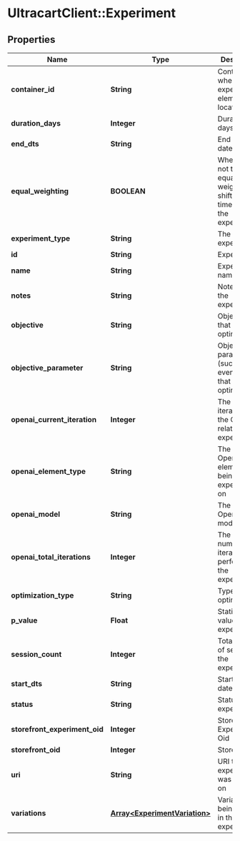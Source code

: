 # UltracartClient::Experiment

## Properties
Name | Type | Description | Notes
------------ | ------------- | ------------- | -------------
**container_id** | **String** | Contained ID where the experiment element was located | [optional] 
**duration_days** | **Integer** | Duration in days | [optional] 
**end_dts** | **String** | End date/time | [optional] 
**equal_weighting** | **BOOLEAN** | Whether or not traffic is equally weighted or shifts over time during the experiment | [optional] 
**experiment_type** | **String** | The type of experiment | [optional] 
**id** | **String** | Experiment id | [optional] 
**name** | **String** | Experiment name | [optional] 
**notes** | **String** | Notes about the experiment | [optional] 
**objective** | **String** | Objective that is being optimized | [optional] 
**objective_parameter** | **String** | Objective parameter (such as event name) that is being optimized | [optional] 
**openai_current_iteration** | **Integer** | The current iteration of the OpenAI related experiment | [optional] 
**openai_element_type** | **String** | The type of OpenAI element being experimented on | [optional] 
**openai_model** | **String** | The type of OpenAI model used | [optional] 
**openai_total_iterations** | **Integer** | The total number of iterations to perform on the experiment | [optional] 
**optimization_type** | **String** | Type of optimization | [optional] 
**p_value** | **Float** | Statistics p-value for the experiment | [optional] 
**session_count** | **Integer** | Total number of sessions in the experiment | [optional] 
**start_dts** | **String** | Start date/time | [optional] 
**status** | **String** | Status of the experiment | [optional] 
**storefront_experiment_oid** | **Integer** | Storefront Experiment Oid | [optional] 
**storefront_oid** | **Integer** | Storefront oid | [optional] 
**uri** | **String** | URI the experiment was started on | [optional] 
**variations** | [**Array&lt;ExperimentVariation&gt;**](ExperimentVariation.md) | Variations being tested in the experiment | [optional] 


